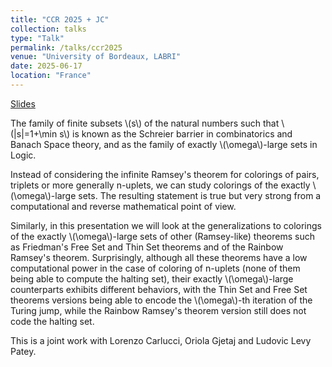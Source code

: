 ```yaml
---
title: "CCR 2025 + JC"
collection: talks
type: "Talk"
permalink: /talks/ccr2025
venue: "University of Bordeaux, LABRI"
date: 2025-06-17
location: "France"
---
```


[Slides](http://quentinlh.github.io/files/CCR2025.pdf)

The family of finite subsets \\(s\\) of the natural numbers such that \\(|s|=1+\min s\\) is known as the Schreier barrier in combinatorics and Banach Space theory, and as the family of exactly \\(\omega\\)-large sets in Logic.

Instead of considering the infinite Ramsey's theorem for colorings of pairs, triplets or more generally n-uplets, we can study colorings of the exactly \\(\omega\\)-large sets. The resulting statement is true but very strong from a computational and reverse mathematical point of view.

Similarly, in this presentation we will look at the generalizations to colorings of the exactly \\(\omega\\)-large sets of other (Ramsey-like) theorems such as Friedman's Free Set and Thin Set theorems and of the Rainbow Ramsey's theorem. Surprisingly, although all these theorems have a low computational power in the case of coloring of n-uplets (none of them being able to compute the halting set), their exactly \\(\omega\\)-large counterparts exhibits different behaviors, with the Thin Set and Free Set theorems versions being able to encode the \\(\omega\\)-th iteration of the Turing jump, while the Rainbow Ramsey's theorem version still does not code the halting set.

This is a joint work with Lorenzo Carlucci, Oriola Gjetaj and Ludovic Levy Patey.


